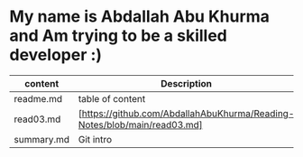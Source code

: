 # My name is Abdallah Abu Khurma and Am trying to be a skilled developer :)


| content      | Description      |
| -----------  | -----------      |
| readme.md    | table of content |
| read03.md    | [https://github.com/AbdallahAbuKhurma/Reading-Notes/blob/main/read03.md]       |
| summary.md   | Git intro        |
